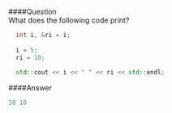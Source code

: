 ####Question  
What does the following code print?  
```cpp
  int i, &ri = i;
  
  i = 5;
  ri = 10;
  
  std::cout << i << " " << ri << std::endl;
```
####Answer  
```cpp
10 10 
```
